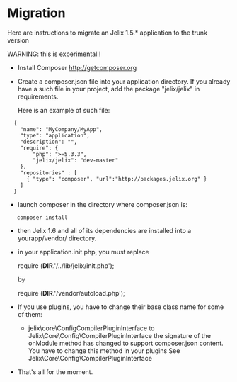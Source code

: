 Migration
=========


Here are instructions to migrate an Jelix 1.5.* application to the trunk version

WARNING: this is experimental!!

- Install Composer http://getcomposer.org
- Create a composer.json file into your application directory.
  If you already have a such file in your project, add the package "jelix/jelix"
  in requirements.
  
  Here is an example of such file:

```
  {
    "name": "MyCompany/MyApp",
    "type": "application",
    "description": "",
    "require": {
        "php": ">=5.3.3",
        "jelix/jelix": "dev-master"
    },
    "repositories" : [
      { "type": "composer", "url":"http://packages.jelix.org" }
    ]
  }
```

- launch composer in the directory where composer.json is:

```
   composer install
```

- then Jelix 1.6 and all of its dependencies are installed into a yourapp/vendor/ directory.
- in your application.init.php, you must replace

    require (__DIR__.'/../lib/jelix/init.php');

  by

    require (__DIR__.'/vendor/autoload.php');


- If you use plugins, you have to change their base class name for some of them:
   - jelix\core\ConfigCompilerPluginInterface to Jelix\Core\Config\CompilerPluginInterface
        the signature of the onModule method has changed to support composer.json content.
        You have to change this method in your plugins
        See Jelix\Core\Config\CompilerPluginInterface

- That's all for the moment.

